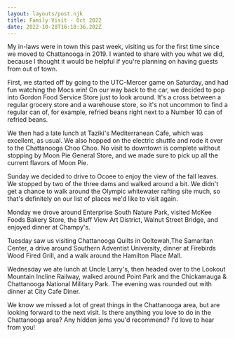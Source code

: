 ```yaml
---
layout: layouts/post.njk
title: Family Visit - Oct 2022
date: 2022-10-28T16:18:36.202Z
---
```

My in-laws were in town this past week, visiting us for the first time since we moved to Chattanooga in 2019. I wanted to share with you what we did, because I thought it would be helpful if you're planning on having guests from out of town. 

First, we started off by going to the UTC-Mercer game on Saturday, and had fun watching the Mocs win! On our way back to the car, we decided to pop into Gordon Food Service Store just to look around. It's a cross between a regular grocery store and a warehouse store, so it's not uncommon to find a regular can of, for example, refried beans right next to a Number 10 can of refried beans.

We then had a late lunch at Taziki's Mediterranean Cafe, which was excellent, as usual. We also hopped on the electric shuttle and rode it over to the Chattanooga Choo Choo. No visit to downtown is complete without stopping by Moon Pie General Store, and we made sure to pick up all the current flavors of Moon Pie.

Sunday we decided to drive to Ocoee to enjoy the view of the fall leaves. We stopped by two of the three dams and walked around a bit. We didn't get a chance to walk around the Olympic whitewater rafting site much, so that's definitely on our list of places we'd like to visit again.

Monday we drove around Enterprise South Nature Park, visited McKee Foods Bakery Store, the Bluff View Art District, Walnut Street Bridge, and enjoyed dinner at Champy's. 

Tuesday saw us visiting Chattanooga Quilts in Ooltewah,The Samaritan Center, a drive around Southern Adventist University, dinner at Firebirds Wood Fired Grill, and a walk around the Hamilton Place Mall.

Wednesday we ate lunch at Uncle Larry's, then headed over to the Lookout Mountain Incline Railway, walked around Point Park and the Chickamauga & Chattanooga National Military Park. The evening was rounded out with dinner at City Cafe Diner.

We know we missed a lot of great things in the Chattanooga area, but are looking forward to the next visit. Is there anything you love to do in the Chattanooga area? Any hidden jems you'd recommend? I'd love to hear from you!